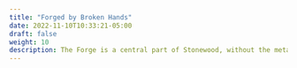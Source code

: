 ```yaml
---
title: "Forged by Broken Hands"
date: 2022-11-10T10:33:21-05:00
draft: false
weight: 10
description: The Forge is a central part of Stonewood, without the metalworking of this town would vanish and an art would be lost. If the Bloody Fist learn the secrets of Stonewood Metallurgy, it will very dangerous indeed for the townsfolk
---
```


